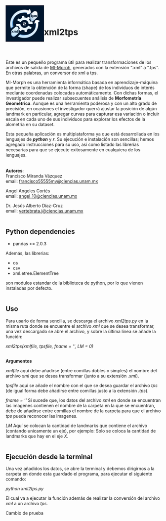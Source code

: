 <br> <img src="images\xml2tps-logo.png" align="left" width="124">

<br>

# **xml2tps**

## <br>

Este es un pequeño programa útil para realizar transformaciones de los
archivos de salida de [Ml-Morph](https://github.com/agporto/ml-morph),
generados con la extensión “.xml” a “.tps”. En otras palabras, un
conversor de xml a tps.

Ml-Morph es una herramienta informática basada en aprendizaje-máquina
que permite la obtención de la forma (shape) de los individuos de
interés mediante coordenadas colocadas automáticamente. Con dichas
formas, el investigador puede realizar subsecuentes análisis de
**Morfometría Geométrica**. Aunque es una herramienta poderosa y con un
alto grado de precisión, en ocasiones el investigador querrá ajustar la
posición de algún landmark en particular, agregar curvas para capturar
esa variación o incluir escala en cada uno de sus individuos para
explorar los efectos de la alometría en su dataset.

Esta pequeña aplicación es multiplataforma ya que está desarrollada en
los lenguajes de ***python*** y ***r***. Su ejecución e instalación son
sencillas; hemos agregado instrucciones para su uso, así como listado
las librerías necesarias para que se ejecute exitosamente en cualquiera
de los lenguajes. <br> <br> <br> **Autores**:  
Francisco Miranda Vázquez  
email: <francisco55555mv@ciencias.unam.mx>

Angel Angeles Cortés  
email: <angel_10@ciencias.unam.mx>

Dr. Jesús Alberto Díaz-Cruz  
email: <vertebrata.j@ciencias.unam.mx> <br><br>

## Python dependencies

- pandas >= 2.0.3

Además, las librerias:
- os
- csv
- xml.etree.ElementTree

son modulos estandar de la biblioteca de python, por lo que vienen instaladas por defecto. <br><br>

## Uso

Para usarlo de forma sencilla, se descarga el archivo _xml2tps.py_ en la misma ruta donde se encuentre el archivo _xml_ que se desea transformar, una vez descargado se abre el archivo, y sobre la última linea se añade la función:

_xml2tps(xmlfile, tpsfile, fname = '', LM = 0)_ <br><br>

**Argumentos**

_xmlfile_ aquí debe añadirse (entre comillas dobles o simples) el nombre del archivo _xml_ que se desea transformar (junto a su extensión _.xml_).

_tpsfile_ aquí se añade el nombre con el que se desea guardar el archivo _tps_ (de igual forma debe añadirse entre comillas justo a la extensión _.tps_).

_fname = ''_ Si sucede que, los datos del archivo _xml_ en donde se encuentran las imagenes contienen el nombre de la carpeta en la que se encuentran, debe de añadirse entre comillas el nombre de la carpeta para que el archivo _tps_ pueda reconocer las imagenes.

_LM_ Aquí se colocan la cantidad de landmarks que contiene el archivo (contando unicamente un eje), por ejemplo: Solo se coloca la cantidad de landmarks que hay en el eje _X_. <br><br>

## Ejecución desde la terminal

Una vez añadidos los datos, se abre la terminal y debemos dirigirnos a la carpeta en donde esta guardado el programa, para ejecutar el siguiente comando:

_python xml2tps.py_

El cual va a ejecutar la función además de realizar la conversión del archivo _xml_ a un archivo _tps_.

Cambio de prueba